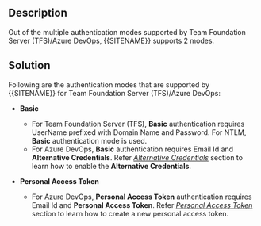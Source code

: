 ## Description

Out of the multiple authentication modes supported by Team Foundation Server (TFS)/Azure DevOps, {{SITENAME}} supports 2 modes.

## Solution

Following are the authentication modes that are supported by {{SITENAME}} for Team Foundation Server (TFS)/Azure DevOps:

* **Basic**  
  * For Team Foundation Server (TFS), **Basic** authentication requires UserName prefixed with Domain Name and Password. For NTLM, **Basic** authentication mode is used.  
  * For Azure DevOps, **Basic** authentication requires Email Id and **Alternative Credentials**. Refer [*Alternative Credentials*](../../../../connectors/team-foundation-server.md#enable-alternate-authentication-credentials) section to learn how to enable the **Alternative Credentials**.

* **Personal Access Token**  
  * For Azure DevOps, **Personal Access Token** authentication requires Email Id and **Personal Access Token**. Refer [*Personal Access Token*](../../../../connectors/team-foundation-server.md#create-personal-access-token) section to learn how to create a new personal access token.


